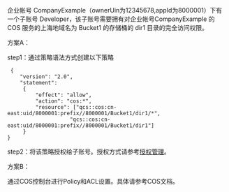 企业帐号 CompanyExample（ownerUin为12345678,appId为8000001）下有一个子账号 Developer，该子账号需要拥有对企业帐号CompanyExample 的 COS 服务的上海地域名为 Bucket1 的存储桶的 dir1 目录的完全访问权限。

方案A：

step1：通过策略语法方式创建以下策略
```
 {
    "version": "2.0",
    "statement":
     {
         "effect": "allow",
         "action": "cos:*",
         "resource": ["qcs::cos:cn-east:uid/8000001:prefix//8000001/Bucket1/dir1/*",
                    "qcs::cos:cn-east:uid/8000001:prefix//8000001/Bucket1/dir1"]
     }
}
```
step2：将该策略授权给子账号。授权方式请参考[授权管理](http://tcecqpoc.fsphere.cn/document/product/598/10602)。

方案B：

通过COS控制台进行Policy和ACL设置。具体请参考COS文档。